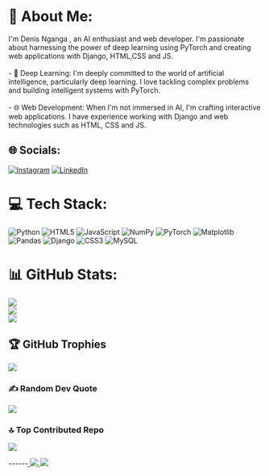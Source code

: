 # 💫 About Me:  
I'm Denis Nganga , an AI enthusiast and web developer. I'm passionate about harnessing the power of deep learning using PyTorch and creating web applications with Django, HTML,CSS and JS.<br><br>- 🧠 Deep Learning: I'm deeply committed to the world of artificial intelligence, particularly deep learning. I love tackling complex problems and building intelligent systems with PyTorch.<br><br>- 🌐 Web Development: When I'm not immersed in AI, I'm crafting interactive web applications. I have experience working with Django and web technologies such as HTML,  CSS and JS.


## 🌐 Socials:
[![Instagram](https://img.shields.io/badge/Instagram-%23E4405F.svg?logo=Instagram&logoColor=white)](https://instagram.com/DenisNganga) [![LinkedIn](https://img.shields.io/badge/LinkedIn-%230077B5.svg?logo=linkedin&logoColor=white)](https://linkedin.com/in/denis-nganga16) 

# 💻 Tech Stack:
![Python](https://img.shields.io/badge/python-3670A0?style=for-the-badge&logo=python&logoColor=ffdd54) ![HTML5](https://img.shields.io/badge/html5-%23E34F26.svg?style=for-the-badge&logo=html5&logoColor=white) ![JavaScript](https://img.shields.io/badge/javascript-%23323330.svg?style=for-the-badge&logo=javascript&logoColor=%23F7DF1E) ![NumPy](https://img.shields.io/badge/numpy-%23013243.svg?style=for-the-badge&logo=numpy&logoColor=white) ![PyTorch](https://img.shields.io/badge/PyTorch-%23EE4C2C.svg?style=for-the-badge&logo=PyTorch&logoColor=white) ![Matplotlib](https://img.shields.io/badge/Matplotlib-%23ffffff.svg?style=for-the-badge&logo=Matplotlib&logoColor=black) ![Pandas](https://img.shields.io/badge/pandas-%23150458.svg?style=for-the-badge&logo=pandas&logoColor=white) ![Django](https://img.shields.io/badge/django-%23092E20.svg?style=for-the-badge&logo=django&logoColor=white) ![CSS3](https://img.shields.io/badge/css3-%231572B6.svg?style=for-the-badge&logo=css3&logoColor=white) ![MySQL](https://img.shields.io/badge/mysql-%2300000f.svg?style=for-the-badge&logo=mysql&logoColor=white)
# 📊 GitHub Stats:
![](https://github-readme-stats.vercel.app/api?username=Denisganga&theme=dark&hide_border=false&include_all_commits=true&count_private=true)<br/>
![](https://github-readme-streak-stats.herokuapp.com/?user=Denisganga&theme=dark&hide_border=false)<br/>
![](https://github-readme-stats.vercel.app/api/top-langs/?username=Denisganga&theme=dark&hide_border=false&include_all_commits=true&count_private=true&layout=compact)

## 🏆 GitHub Trophies
![](https://github-profile-trophy.vercel.app/?username=Denisganga&theme=radical&no-frame=false&no-bg=true&margin-w=4)

### ✍️ Random Dev Quote
![](https://quotes-github-readme.vercel.app/api?type=horizontal&theme=radical)

### 🔝 Top Contributed Repo
![](https://github-contributor-stats.vercel.app/api?username=Denisganga&limit=5&theme=dark&combine_all_yearly_contributions=true)

------<a href="https://visitcount.itsvg.in">
  <img src="https://visitcount.itsvg.in/api?id=Denisganga&label=Profile%20Views&pretty=true" />
[![](https://visitcount.itsvg.in/api?id=Denisganga&icon=0&color=0)](https://visitcount.itsvg.in)

<!-- Proudly created with GPRM ( https://gprm.itsvg.in ) -->
